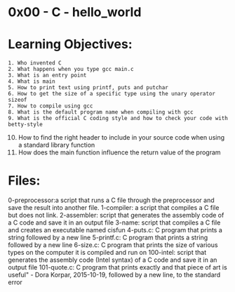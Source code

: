 # 0x00 - C - hello_world

# Learning Objectives:

    1. Who invented C
    2. What happens when you type gcc main.c
    3. What is an entry point
    4. What is main
    5. How to print text using printf, puts and putchar
    6. How to get the size of a specific type using the unary operator sizeof
    7. How to compile using gcc
    8. What is the default program name when compiling with gcc
    9. What is the official C coding style and how to check your code with betty-style
   10. How to find the right header to include in your source code when using a standard library function
   11. How does the main function influence the return value of the program

# Files:

 0-preprocessor:a script that runs a C file through the preprocessor and save the result into another file.
 1-compiler:    a script that compiles a C file but does not link.
 2-assembler:   script that generates the assembly code of a C code and save it in an output file
 3-name:        script that compiles a C file and creates an executable named cisfun
 4-puts.c:      C program that prints a string followed by a new line
 5-printf.c:	C program that prints a string followed by a new line
 6-size.c:	C program that prints the size of various types on the computer it is compiled and run on
 100-intel:    	script that generates the assembly code (Intel syntax) of a C code and save it in an output file
 101-quote.c:	C program that prints exactly and that piece of art is useful" - Dora Korpar, 2015-10-19, followed by a new line,
 to the standard error
